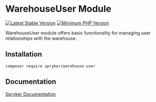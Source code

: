 # WarehouseUser Module
[![Latest Stable Version](https://poser.pugx.org/spryker/warehouse-user/v/stable.svg)](https://packagist.org/packages/spryker/warehouse-user)
[![Minimum PHP Version](https://img.shields.io/badge/php-%3E%3D%208.0-8892BF.svg)](https://php.net/)

WarehouseUser module offers basic functionality for managing user relationships with the warehouse.

## Installation

```
composer require spryker/warehouse-user
```

## Documentation

[Spryker Documentation](https://docs.spryker.com)
